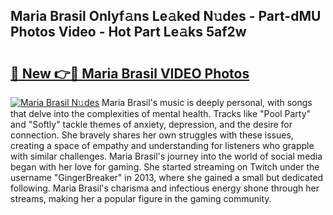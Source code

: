 ## Maria Brasil Onlyf𝚊ns Le𝚊ked N𝚞des - Part-dMU Photos Video - Hot Part Le𝚊ks 5af2w

# <h2><a href="http://ab61833.deff.icu/?id=Maria+Brasil">🔗 New 👉🔴 Maria Brasil VIDEO Photos</a></h2>

[![Maria Brasil N𝚞des](https://i.imgur.com/rIISA9y.gif)](http://ab61833.deff.icu/?id=Maria+Brasil)
Maria Brasil's music is deeply personal, with songs that delve into the complexities of mental health. Tracks like "Pool Party" and "Softly" tackle themes of anxiety, depression, and the desire for connection. She bravely shares her own struggles with these issues, creating a space of empathy and understanding for listeners who grapple with similar challenges. Maria Brasil's journey into the world of social media began with her love for gaming. She started streaming on Twitch under the username "GingerBreaker" in 2013, where she gained a small but dedicated following. Maria Brasil's charisma and infectious energy shone through her streams, making her a popular figure in the gaming community.
